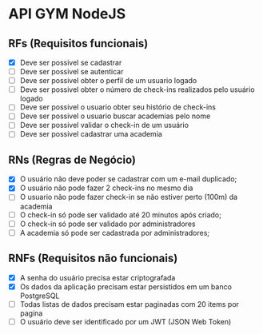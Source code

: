 # API GYM NodeJS

## RFs (Requisitos funcionais)
- [x] Deve ser possivel se cadastrar
- [ ] Deve ser possivel se autenticar
- [ ] Deve ser possivel obter o perfil de um usuario logado
- [ ] Deve ser possivel obter o número de check-ins realizados pelo usuário logado
- [ ] Deve ser possivel o usuario obter seu histório de check-ins
- [ ] Deve ser possivel o usuario buscar academias pelo nome
- [ ] Deve ser possivel validar o check-in de um usuário
- [ ] Deve ser possivel cadastrar uma academia

## RNs (Regras de Negócio)

- [x] O usuário não deve poder se cadastrar com um e-mail duplicado;
- [x] O usuário não pode fazer 2 check-ins no mesmo dia
- [ ] O usuario não pode fazer check-in se não estiver perto (100m) da academia
- [ ] O check-in só pode ser validado até 20 minutos após criado;
- [ ] O check-in só pode ser validado por administradores
- [ ] A academia só pode ser cadastrada por administradores;

## RNFs (Requisitos não funcionais)

- [x] A senha do usuário precisa estar criptografada
- [x] Os dados da aplicação precisam estar persistidos em um banco PostgreSQL
- [ ] Todas listas de dados precisam estar paginadas com 20 items por pagina
- [ ] O usuário deve ser identificado por um JWT (JSON Web Token)
